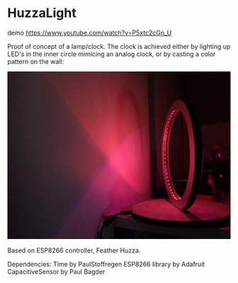 # HuzzaLight

demo https://www.youtube.com/watch?v=P5xtc2cGn_U

Proof of concept of a lamp/clock. The clock is achieved either by lighting up LED's in the inner circle mimicing an analog clock, or by casting a color pattern on the wall:

![alt text](https://raw.githubusercontent.com/anatolyilin/HuzzaLight/master/lamp3.jpeg)

Based on ESP8266 controller, Feather Huzza. 

Dependencies: 
Time by PaulStoffregen 
ESP8266 library by Adafruit
CapacitiveSensor by Paul Bagder
